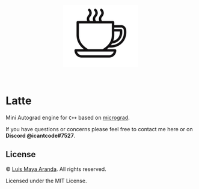 <br>

<p align="center">
<a href="https://github.com/3SUM"><img width="200" src="./logo/latte.png" alt="Latte logo"></a>
</p>

<br>

# Latte

Mini Autograd engine for `C++` based on [micrograd](https://github.com/karpathy/micrograd).

If you have questions or concerns please feel free to contact me here or on **Discord @icantcode#7527**.

## License

&copy; [Luis Maya Aranda](https://github.com/3SUM). All rights reserved.

Licensed under the MIT License.
